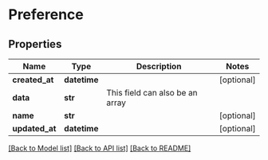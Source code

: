 # Preference

## Properties
Name | Type | Description | Notes
------------ | ------------- | ------------- | -------------
**created_at** | **datetime** |  | [optional] 
**data** | **str** | This field can also be an array | 
**name** | **str** |  | [optional] 
**updated_at** | **datetime** |  | [optional] 

[[Back to Model list]](../README.md#documentation-for-models) [[Back to API list]](../README.md#documentation-for-api-endpoints) [[Back to README]](../README.md)


